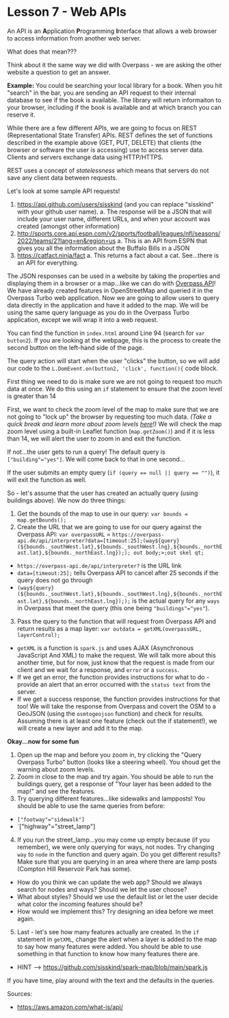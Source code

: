 # Lesson 7 - Web APIs

An API is an **A**pplication **P**rogramming **I**nterface that allows a web browser to access information from another web server. 

What does that mean???

Think about it the same way we did with Overpass - we are asking the other website a question to get an answer. 

**Example:** You could be searching your local library for a book. When you hit "search" in the bar, you are sending an API request to their internal database to see if the book is available. The library will return informaiton to your browser, including if the book is available and at which branch you can reserve it.

While there are a few different APIs, we are going to focus on REST (Representational State Transfer) APIs. REST defines the set of functions described in the example above (GET, PUT, DELETE) that clients (the browser or software the user is accessing) use to access server data. Clients and servers exchange data using HTTP/HTTPS.

REST uses a concept of _statelessness_ which means that servers do not save any client data between requests.

Let's look at some sample API requests!

1. https://api.github.com/users/sisskind (and you can replace "sisskind" with your github user name).
  a. The response will be a JSON that will include your user name, different URLs, and when your account was created (amongst other information)
2. http://sports.core.api.espn.com/v2/sports/football/leagues/nfl/seasons/2022/teams/2?lang=en&region=us
  a. This is an API from ESPN that gives you all the information about the Buffalo Bills in a JSON
3. https://catfact.ninja/fact
  a. This returns a fact about a cat. See...there is an API for everything.
  
The JSON responses can be used in a website by taking the properties and displaying them in a browser or a map...like we can do with [Overpass API](https://wiki.openstreetmap.org/wiki/Overpass_API)! We have already created features in OpenStreetMap and queried it in the Overpass Turbo web application. Now we are going to allow users to query data directly in the application and have it added to the map. We will be using the same query language as you do in the Overpass Turbo application, except we will wrap it into a web request.

You can find the function in `index.html` around Line 94 (search for `var button2`). If you are looking at the webpage, this is the process to create the second button on the left-hand side of the page.

The query action will start when the user "clicks" the button, so we will add our code to the `L.DomEvent.on(button2, 'click', function(){` code block.

First thing we need to do is make sure we are not going to request too much data at once. We do this using an `if` statement to ensure that the zoom level is greater than 14

First, we want to check the zoom level of the map to make sure that we are not going to "lock up" the browser by requesting too much data. _(Take a quick break and learn more about zoom levels [here](https://leafletjs.com/examples/zoom-levels/)!)_ We will check the map zoom level using a built-in Leaflet function (`map.getZoom()`) and if it is less than 14, we will alert the user to zoom in and exit the function.

If not...the user gets to run a query! The default query is `["building"="yes"]`. We will come back to that in one second...

If the user submits an empty query (`if (query == null || query == "")`), it will exit the function as well.

So - let's assume that the user has created an actually query (using buildings above). We now do three things:
1. Get the bounds of the map to use in our query: `var bounds = map.getBounds();`
2. Create the URL that we are going to use for our query against the Overpass API: `var overpassURL` = `https://overpass-api.de/api/interpreter?data=[timeout:25];(way${query}(${bounds._southWest.lat},${bounds._southWest.lng},${bounds._northEast.lat},${bounds._northEast.lng});); out body;>;out skel qt;`
  * `https://overpass-api.de/api/interpreter?` is the URL link
  * `data=[timeout:25];` tells Overpass API to cancel after 25 seconds if the query does not go through
  * `(way${query}(${bounds._southWest.lat},${bounds._southWest.lng},${bounds._northEast.lat},${bounds._northEast.lng}););` is the actual query for any `ways` in Overpass that meet the query (this one being `"buildings"="yes"`).
3. Pass the query to the function that will request from Overpass API and return results as a map layer: `var outdata = getXML(overpassURL, layerControl);`
  * `getXML` is a function is `spark.js` and uses AJAX (Asynchronous JavaScript And XML) to make the request. We will talk more about this another time, but for now, just know that the request is made from our client and we wait for a response, and `error` or a `success`.
  * If we get an error, the function provides instructions for what to do - provide an alert that an error occurred with the `status text` from the server.
  * If we get a success response, the function provides instructions for that too! We will take the response from Overpass and covert the OSM to a GeoJSON (using the `osmtogeojson` function) and check for results. Assuming there is at least one feature (check out the if statement!), we will create a new layer and add it to the map.

**Okay...now for some fun**

1. Open up the map and before you zoom in, try clicking the "Query Overpass Turbo" button (looks like a steering wheel). You shoud get the warning about zoom levels.
2. Zoom in close to the map and try again. You should be able to run the buildings query, get a response of "Your layer has been added to the map!" and see the features.
3. Try querying different features...like sidewalks and lampposts! You should be able to use the same queries from before:
  * `["footway"="sidewalk"]`
  * `["highway"="street_lamp"]
4. If you run the street_lamp...you may come up empty because (if you remember), we were only querying for ways, not nodes. Try changing `way` to `node` in the function and query again. Do you get different results? Make sure that you are querying in an area where there are lamp posts (Compton Hill Reservoir Park has some).
  * How do you think we can update the web app? Should we always search for nodes and ways? Should we let the user choose? 
  * What about styles? Should we use the default list or let the user decide what color the incoming features should be?
  * How would we implement this? Try designing an idea before we meet again.
5. Last - let's see how many features actually are created. In the `if` statement in `getXML`, change the alert when a layer is added to the map to say how many features were added. You should be able to use something in that function to know how many features there are.
  * HINT --> https://github.com/sisskind/spark-map/blob/main/spark.js

If you have time, play around with the text and the defaults in the queries.

Sources:
* https://aws.amazon.com/what-is/api/
